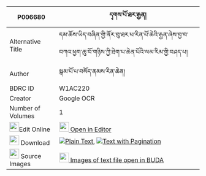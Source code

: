 |P006680|དྭགས་པོ་ཐར་རྒྱན། 
| --- | --- 
|Alternative Title |དམ་ཆོས་ཡིད་བཞིན་གྱི་ནོར་བུ་ཐར་པ་རིན་པོ་ཆེའི་རྒྱན་ཞེས་བྱ་བ་བཀའ་ཕྱག་ཆུ་བོ་གཉིས་ཀྱི་ཐེག་པ་ཆེན་པོའི་ལམ་རིམ་གྱི་བཤད་པ།
|Author| སྒམ་པོ་པ་བསོད་ནམས་རིན་ཆེན།
|BDRC ID | W1AC220
|Creator | Google OCR
|Number of Volumes| 1
|<img width="25" src="https://img.icons8.com/color/25/000000/edit-property.png">Edit Online| [<img width="25" src="https://avatars.githubusercontent.com/u/45091458?s=200&v=4"> Open in Editor](http://editor.openpecha.org/P006680)
|<img width="25" src="https://img.icons8.com/fluent/48/000000/download-2.png"/>  Download | [![](https://img.icons8.com/color/20/000000/txt.png)Plain Text](https://github.com/Openpecha/P006680/releases/download/v1/dakpo_tar_gyen_plain_P006680.zip), [![](https://img.icons8.com/color/20/000000/txt.png)Text with Pagination](https://github.com/Openpecha/P006680/releases/download/v1/dakpo_tar_gyen_pages_P006680.zip)
|<img width="25" src="https://img.icons8.com/plasticine/100/000000/pictures-folder.png"/>  Source Images | [<img width="25" src="https://library.bdrc.io/icons/BUDA-small.svg"> Images of text file open in BUDA](https://library.bdrc.io/show/bdr:W1AC220)